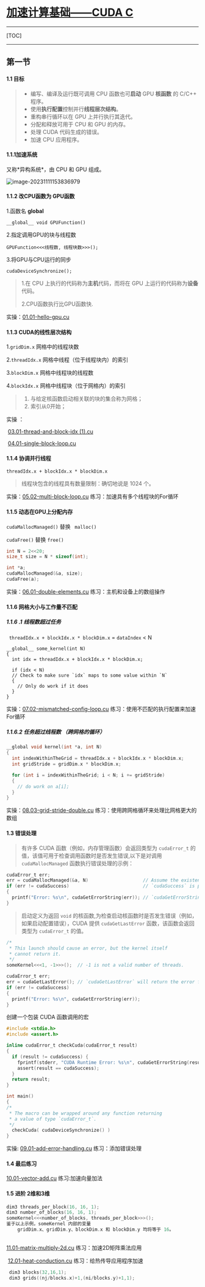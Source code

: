 # [加速计算基础——CUDA C](https://learn.next.courses.nvidia.com/courses/course-v1:DLI+C-AC-01+V1-ZH/course/#block-v1:DLI+C-AC-01+V1-ZH+type@chapter+block@85f2a3ac16a0476685257996b84001ad)

---

[TOC]

----

## 第一节

#### **1.1 目标**

> - 编写、编译及运行既可调用 CPU 函数也可**启动** GPU **核函数** 的 C/C++ 程序。
> - 使用**执行配置**控制并行**线程层次结构**。
> - 重构串行循环以在 GPU 上并行执行其迭代。
> - 分配和释放可用于 CPU 和 GPU 的内存。
> - 处理 CUDA 代码生成的错误。
> - 加速 CPU 应用程序。



#### 1.1.1加速系统

又称\*异构系统\*，由 CPU 和 GPU 组成。

![image-20231111153836979]([D:\My-Study-App\CUDA\CUDA-pictures\image-20231111153836979.png](https://github.com/xxxlm-1/CUDA/blob/main/CUDA-pictures/image-20231111153836979.png))



#### 1.1.2 改CPU函数为 GPU函数

1.函数名   __global__

```
__global__ void GPUFunction()
```

2.指定调用GPU的块与线程数

```
GPUFunction<<<线程数, 线程块数>>>();
```

3.将GPU与CPU运行的同步

```
cudaDeviceSynchronize();
```

> 1.在 CPU 上执行的代码称为**主机**代码，而将在 GPU 上运行的代码称为**设备**代码。
>
> 2.CPU函数执行比GPU函数快.

实操：[01.01-hello-gpu.cu](https://github.com/xxxlm-1/CUDA/blob/main/chapter_one/01.01-hello-gpu.cu)



#### 1.1.3 CUDA的线性层次结构

1.`gridDim.x`		网格中的线程块数

2.`threadIdx.x`	 网格中线程（位于线程块内）的索引 

3.`blockDim.x`		网格中线程块的线程数

 4.`blockIdx.x`		网格中线程块（位于网格内）的索引

> 1. 与给定核函数启动相关联的块的集合称为网格；
> 2. 索引从0开始；

实操 ：

​		[03.01-thread-and-block-idx (1).cu](https://github.com/xxxlm-1/CUDA/blob/main/chapter_one/03.01-thread-and-block-idx%20(1).cu)

​		[04.01-single-block-loop.cu](https://github.com/xxxlm-1/CUDA/blob/main/chapter_one/04.01-single-block-loop.cu)



#### 1.1.4 协调并行线程

 `threadIdx.x + blockIdx.x * blockDim.x`

> 线程块包含的线程具有数量限制：确切地说是 1024 个。

实操：[05.02-multi-block-loop.cu](https://github.com/xxxlm-1/CUDA/blob/main/chapter_one/05.02-multi-block-loop.cu)  练习：加速具有多个线程块的For循环



#### 1.1.5 动态在GPU上分配内存

`cudaMallocManaged()`  替换  ` malloc()`

`cudaFree()`  替换   `free()`

```c
int N = 2<<20;
size_t size = N * sizeof(int);

int *a;
cudaMallocManaged(&a, size);
cudaFree(a);
```

实操：[06.01-double-elements.cu](https://github.com/xxxlm-1/CUDA/blob/main/chapter_one/06.01-double-elements.cu)   练习：主机和设备上的数组操作



#### 1.1.6 网格大小与工作量不匹配

##### 1.1.6 .1 线程数超过任务

` threadIdx.x + blockIdx.x * blockDim.x` = `dataIndex` < N

```
__global__ some_kernel(int N)
{
  int idx = threadIdx.x + blockIdx.x * blockDim.x;

  if (idx < N) 
  // Check to make sure `idx` maps to some value within `N`
  {
    // Only do work if it does
  }
}
```

实操：[07.02-mismatched-config-loop.cu](https://github.com/xxxlm-1/CUDA/blob/main/chapter_one/07.02-mismatched-config-loop.cu) 练习：使用不匹配的执行配置来加速For循环



##### 1.1.6.2  任务超过线程数  （跨网格的循环）

```c
__global void kernel(int *a, int N)
{
  int indexWithinTheGrid = threadIdx.x + blockIdx.x * blockDim.x;
  int gridStride = gridDim.x * blockDim.x;

  for (int i = indexWithinTheGrid; i < N; i += gridStride)
  {
    // do work on a[i];
  }
}
```



实操：[08.03-grid-stride-double.cu](https://github.com/xxxlm-1/CUDA/blob/main/chapter_one/08.03-grid-stride-double.cu)   练习：使用跨网格循环来处理比网格更大的数组



#### 1.3 错误处理

> 有许多 CUDA 函数（例如，内存管理函数）会返回类型为 `cudaError_t` 的值，该值可用于检查调用函数时是否发生错误,以下是对调用 `cudaMallocManaged` 函数执行错误处理的示例：

```c
cudaError_t err;
err = cudaMallocManaged(&a, N)                    // Assume the existence of `a` and `N`.
if (err != cudaSuccess)                           // `cudaSuccess` is provided by CUDA.
{
  printf("Error: %s\n", cudaGetErrorString(err)); // `cudaGetErrorString` is provided by CUDA.
}
```

> 启动定义为返回 `void` 的核函数,为检查启动核函数时是否发生错误（例如，如果启动配置错误），CUDA 提供 `cudaGetLastError` 函数，该函数会返回类型为 `cudaError_t` 的值。

```c
/*
 * This launch should cause an error, but the kernel itself
 * cannot return it.
 */
someKernel<<<1, -1>>>();  // -1 is not a valid number of threads.

cudaError_t err;
err = cudaGetLastError(); // `cudaGetLastError` will return the error from above.
if (err != cudaSuccess)
{
  printf("Error: %s\n", cudaGetErrorString(err));
}
```

创建一个包装 CUDA 函数调用的宏

```c
#include <stdio.h>
#include <assert.h>

inline cudaError_t checkCuda(cudaError_t result)
{
  if (result != cudaSuccess) {
    fprintf(stderr, "CUDA Runtime Error: %s\n", cudaGetErrorString(result));
    assert(result == cudaSuccess);
  }
  return result;
}

int main()
{
/*
 * The macro can be wrapped around any function returning
 * a value of type `cudaError_t`.
 */
  checkCuda( cudaDeviceSynchronize() )
}
```

实操: [09.01-add-error-handling.cu](https://github.com/xxxlm-1/CUDA/blob/main/chapter_one/09.01-add-error-handling.cu)	练习：添加错误处理



#### 1.4 最后练习 

[10.01-vector-add.cu](https://github.com/xxxlm-1/CUDA/blob/main/chapter_one/10.01-vector-add.cu)   练习:加速向量加法 



#### 1.5 进阶 2维和3维

```c
dim3 threads_per_block(16, 16, 1);
dim3 number_of_blocks(16, 16, 1);
someKernel<<<number_of_blocks, threads_per_block>>>();
鉴于以上示例，someKernel 内部的变量 
    gridDim.x、gridDim.y、blockDim.x 和 blockDim.y 均将等于 16。
    
```

   [11.01-matrix-multiply-2d.cu](https://github.com/xxxlm-1/CUDA/blob/main/chapter_one/11.01-matrix-multiply-2d.cu) 练习：加速2D矩阵乘法应用

​	[12.01-heat-conduction.cu](https://github.com/xxxlm-1/CUDA/blob/main/chapter_one/12.01-heat-conduction.cu)    练习：给热传导应用程序加速

```c
 dim3 blocks(32,16,1);
 dim3 grids((nj/blocks.x)+1,(ni/blocks.y)+1,1);
```

